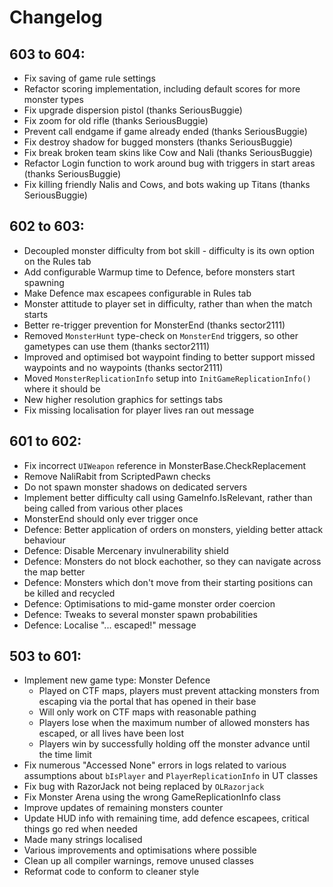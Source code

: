 # Changelog 

## 603 to 604:
 - Fix saving of game rule settings
 - Refactor scoring implementation, including default scores for more monster types
 - Fix upgrade dispersion pistol (thanks SeriousBuggie)
 - Fix zoom for old rifle (thanks SeriousBuggie)
 - Prevent call endgame if game already ended (thanks SeriousBuggie)
 - Fix destroy shadow for bugged monsters (thanks SeriousBuggie)
 - Fix break broken team skins like Cow and Nali (thanks SeriousBuggie)
 - Refactor Login function to work around bug with triggers in start areas (thanks SeriousBuggie)
 - Fix killing friendly Nalis and Cows, and bots waking up Titans (thanks SeriousBuggie)

## 602 to 603:
 - Decoupled monster difficulty from bot skill - difficulty is its own option on the Rules tab
 - Add configurable Warmup time to Defence, before monsters start spawning
 - Make Defence max escapees configurable in Rules tab
 - Monster attitude to player set in difficulty, rather than when the match starts
 - Better re-trigger prevention for MonsterEnd (thanks sector2111)
 - Removed `MonsterHunt` type-check on `MonsterEnd` triggers, so other gametypes can use them (thanks sector2111)
 - Improved and optimised bot waypoint finding to better support missed waypoints and no waypoints (thanks sector2111)
 - Moved `MonsterReplicationInfo` setup into `InitGameReplicationInfo()` where it should be 
 - New higher resolution graphics for settings tabs
 - Fix missing localisation for player lives ran out message

## 601 to 602:
 - Fix incorrect `UIWeapon` reference in MonsterBase.CheckReplacement
 - Remove NaliRabit from ScriptedPawn checks
 - Do not spawn monster shadows on dedicated servers
 - Implement better difficulty call using GameInfo.IsRelevant, rather than being called from various other places
 - MonsterEnd should only ever trigger once
 - Defence: Better application of orders on monsters, yielding better attack behaviour
 - Defence: Disable Mercenary invulnerability shield
 - Defence: Monsters do not block eachother, so they can navigate across the map better
 - Defence: Monsters which don't move from their starting positions can be killed and recycled
 - Defence: Optimisations to mid-game monster order coercion
 - Defence: Tweaks to several monster spawn probabilities
 - Defence: Localise "... escaped!" message

## 503 to 601:
 - Implement new game type: Monster Defence
   - Played on CTF maps, players must prevent attacking monsters from escaping via the portal that has opened in their base
   - Will only work on CTF maps with reasonable pathing
   - Players lose when the maximum number of allowed monsters has escaped, or all lives have been lost
   - Players win by successfully holding off the monster advance until the time limit
 - Fix numerous "Accessed None" errors in logs related to various assumptions about `bIsPlayer` and `PlayerReplicationInfo` in UT classes
 - Fix bug with RazorJack not being replaced by `OLRazorjack`
 - Fix Monster Arena using the wrong GameReplicationInfo class
 - Improve updates of remaining monsters counter
 - Update HUD info with remaining time, add defence escapees, critical things go red when needed
 - Made many strings localised
 - Various improvements and optimisations where possible
 - Clean up all compiler warnings, remove unused classes
 - Reformat code to conform to cleaner style
